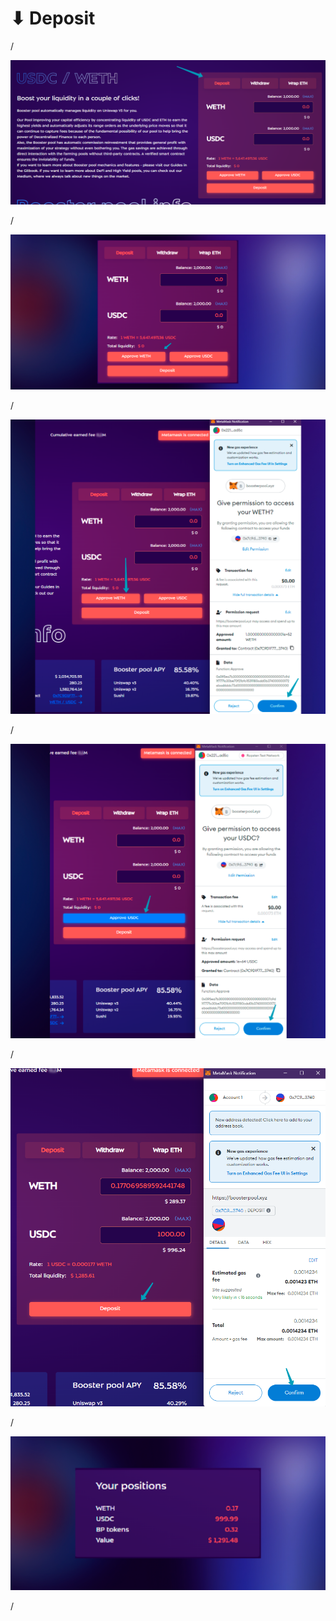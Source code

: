 # ⬇ Deposit

/

![](<../.gitbook/assets/image (25).png>)

/

![](<../.gitbook/assets/image (9).png>)

/

![](<../.gitbook/assets/image (5).png>)

/

![](<../.gitbook/assets/image (3).png>)

/

![](<../.gitbook/assets/image (27).png>)

/

![](<../.gitbook/assets/image (26).png>)



/

